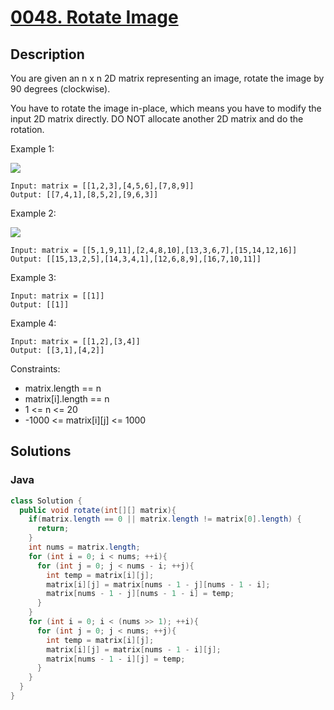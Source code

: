 # [0048. Rotate Image](https://leetcode-cn.com/problems/rotate-image/)

## Description



You are given an n x n 2D matrix representing an image, rotate the image by 90 degrees (clockwise).

You have to rotate the image in-place, which means you have to modify the input 2D matrix directly. DO NOT allocate another 2D matrix and do the rotation.

 

Example 1:

![](https://assets.leetcode.com/uploads/2020/08/28/mat1.jpg)
```
Input: matrix = [[1,2,3],[4,5,6],[7,8,9]]
Output: [[7,4,1],[8,5,2],[9,6,3]]
```

Example 2:

![](https://assets.leetcode.com/uploads/2020/08/28/mat2.jpg)

```
Input: matrix = [[5,1,9,11],[2,4,8,10],[13,3,6,7],[15,14,12,16]]
Output: [[15,13,2,5],[14,3,4,1],[12,6,8,9],[16,7,10,11]]
```

Example 3:
```
Input: matrix = [[1]]
Output: [[1]]
```

Example 4:
```
Input: matrix = [[1,2],[3,4]]
Output: [[3,1],[4,2]]
```

Constraints:

- matrix.length == n
- matrix[i].length == n
- 1 <= n <= 20
- -1000 <= matrix[i][j] <= 1000



## Solutions



### Java

```java
class Solution {
  public void rotate(int[][] matrix){
    if(matrix.length == 0 || matrix.length != matrix[0].length) {
      return;
    }
    int nums = matrix.length;
    for (int i = 0; i < nums; ++i){
      for (int j = 0; j < nums - i; ++j){
        int temp = matrix[i][j];
        matrix[i][j] = matrix[nums - 1 - j][nums - 1 - i];
        matrix[nums - 1 - j][nums - 1 - i] = temp;
      }
    }
    for (int i = 0; i < (nums >> 1); ++i){
      for (int j = 0; j < nums; ++j){
        int temp = matrix[i][j];
        matrix[i][j] = matrix[nums - 1 - i][j];
        matrix[nums - 1 - i][j] = temp;
      }
    }
  }
}
```

